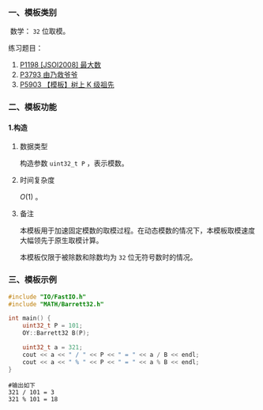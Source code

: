 ### 一、模板类别

​	数学： `32` 位取模。

练习题目：

1. [P1198 [JSOI2008] 最大数](https://www.luogu.com.cn/problem/P1198)
2. [P3793 由乃救爷爷](https://www.luogu.com.cn/problem/P3793)
3. [P5903 【模板】树上 K 级祖先](https://www.luogu.com.cn/problem/P5903)

### 二、模板功能

#### 1.构造

1. 数据类型

   构造参数 `uint32_t P` ，表示模数。

2. 时间复杂度

   $O(1)$ 。

3. 备注

   本模板用于加速固定模数的取模过程。在动态模数的情况下，本模板取模速度大幅领先于原生取模计算。
   
   本模板仅限于被除数和除数均为 `32` 位无符号数时的情况。
   
### 三、模板示例

```c++
#include "IO/FastIO.h"
#include "MATH/Barrett32.h"

int main() {
    uint32_t P = 101;
    OY::Barrett32 B(P);

    uint32_t a = 321;
    cout << a << " / " << P << " = " << a / B << endl;
    cout << a << " % " << P << " = " << a % B << endl;
}
```

```
#输出如下
321 / 101 = 3
321 % 101 = 18

```

